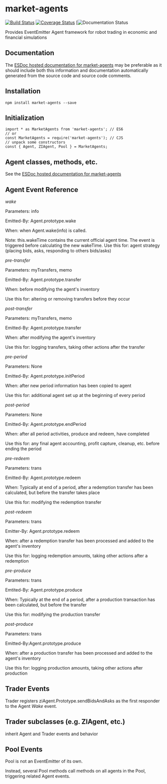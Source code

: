 market-agents
====



[![Build Status](https://travis-ci.org/DrPaulBrewer/market-agents.svg?branch=master)](https://travis-ci.org/DrPaulBrewer/market-agents)
[![Coverage Status](https://coveralls.io/repos/github/DrPaulBrewer/market-agents/badge.svg?branch=master)](https://coveralls.io/github/DrPaulBrewer/market-agents?branch=master)
[![Documentation Status](https://doc.esdoc.org/github.com/DrPaulBrewer/market-agents/badge.svg)


Provides EventEmitter Agent framework for robot trading in economic and financial simulations

## Documentation

The [ESDoc hosted documentation for market-agents](https://doc.esdoc.org/github.com/DrPaulBrewer/market-agents/) may be preferable as it should
include both this information and documentation automatically generated from the source code and source code comments.

## Installation

    npm install market-agents --save

## Initialization

    import * as MarketAgents from 'market-agents'; // ES6 
    // or
    const MarketAgents = require('market-agents'); // CJS
    // unpack some constructors
    const { Agent, ZIAgent, Pool } = MarketAgents;

## Agent classes, methods, etc.

See the [ESDoc hosted documentation for market-agents](https://doc.esdoc.org/github.com/DrPaulBrewer/market-agents/)

## Agent Event Reference

*wake*

Parameters: info

Emitted-By: Agent.prototype.wake

When: when Agent.wake(info) is called.  

Note: this.wakeTime contains the current official agent time.  The event is triggered before calculating the new wakeTime.
Use this for: agent strategy (placing bids, asks, responding to others bids/asks)

*pre-transfer*

Parameters: myTransfers, memo

Emitted-By: Agent.prototype.transfer

When: before modifying the agent's inventory

Use this for: altering or removing transfers before they occur

*post-transfer*

Parameters: myTransfers, memo

Emitted-By: Agent.prototype.transfer

When: after modifying the agent's inventory

Use this for: logging transfers, taking other actions after the transfer

*pre-period*

Parameters: None

Emitted-By: Agent.prototype.initPeriod

When: after new period information has been copied to agent

Use this for:  additional agent set up at the beginning of every period

*post-period*

Parameters: None

Emitted-By: Agent.prototype.endPeriod

When: after all period activities, produce and redeem, have completed

Use this for: any final agent accounting, profit capture, cleanup, etc. before ending the period

*pre-redeem*

Parameters: trans

Emitted-By: Agent.prototype.redeem

When: Typically at end of a period, after a redemption transfer has been calculated, but before the transfer takes place

Use this for: modifying the redemption transfer

*post-redeem*

Parameters: trans

Emitter-By: Agent.prototype.redeem

When: after a redemption transfer has been processed and added to the agent's inventory

Use this for: logging redemption amounts, taking other actions after a redemption

*pre-produce*

Parameters: trans

Emtited-By: Agent.prototype.produce

When: Typically at the end of a period, after a production transaction has been calculated, but before the transfer

Use this for: modifying the production transfer 

*post-produce*

Parameters: trans

Emitted-By:Agent.prototype.produce

When: after a production transfer has been processed and added to the agent's inventory

Use this for: logging production amounts, taking other actions after production

## Trader Events

Trader registers ziAgent.Prototype.sendBidsAndAsks as the first responder to the Agent *Wake* event.

## Trader subclasses (e.g. ZIAgent, etc.)

inherit Agent and Trader events and behavior

## Pool Events

Pool is not an EventEmitter of its own.  

Instead, several Pool methods call methods on all agents in the Pool, triggering related Agent events.

